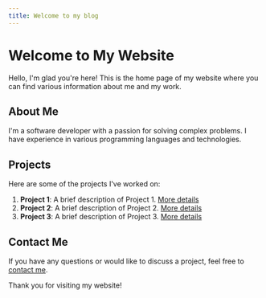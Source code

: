 ```yaml
---
title: Welcome to my blog
---
```

# Welcome to My Website

Hello, I'm glad you're here! This is the home page of my website where you can find various information about me and my work.

## About Me

I'm a software developer with a passion for solving complex problems. I have experience in various programming languages and technologies.

## Projects

Here are some of the projects I've worked on:

1. **Project 1**: A brief description of Project 1. [More details](#)
2. **Project 2**: A brief description of Project 2. [More details](#)
3. **Project 3**: A brief description of Project 3. [More details](#)

## Contact Me

If you have any questions or would like to discuss a project, feel free to [contact me](#).

Thank you for visiting my website!

